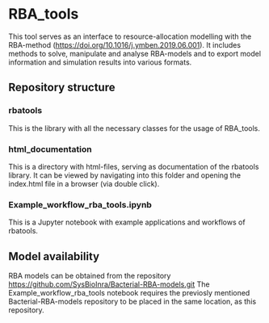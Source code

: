 # RBA_tools

This tool serves as an interface to resource-allocation modelling with the RBA-method (https://doi.org/10.1016/j.ymben.2019.06.001).
It includes methods to solve, manipulate and analyse RBA-models and to export model information and simulation results into various formats.

## Repository structure
### rbatools
This is the library with all the necessary classes for the usage of RBA_tools.
### html_documentation
This is a directory with html-files, serving as documentation of the rbatools library.
It can be viewed by navigating into this folder and opening the index.html file in a browser (via double click).
### Example_workflow_rba_tools.ipynb
This is a Jupyter notebook with example applications and workflows of rbatools.

## Model availability
RBA models can be obtained from the repository https://github.com/SysBioInra/Bacterial-RBA-models.git
The Example_workflow_rba_tools notebook requires the previosly mentioned Bacterial-RBA-models repository to be placed in the same location, as this repository.

